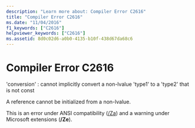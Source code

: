 ```yaml
---
description: "Learn more about: Compiler Error C2616"
title: "Compiler Error C2616"
ms.date: "11/04/2016"
f1_keywords: ["C2616"]
helpviewer_keywords: ["C2616"]
ms.assetid: 8d0c02d6-a0b0-4135-b10f-438d67da68c6
---
```

# Compiler Error C2616

'conversion' : cannot implicitly convert a non-lvalue 'type1' to a 'type2' that is not const

A reference cannot be initialized from a non-lvalue.

This is an error under ANSI compatibility ([/Za](../../build/reference/za-ze-disable-language-extensions.md)) and a warning under Microsoft extensions (**/Ze**).
